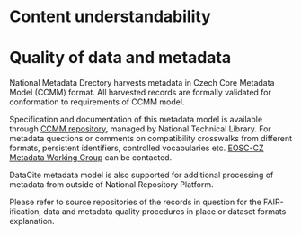 
# Content understandability

# Quality of data and metadata

National Metadata Drectory harvests metadata in Czech Core Metadata Model (CCMM) format. All harvested records are formally validated for conformation to requirements of CCMM model.

Specification and documentation of this metadata model is available through [CCMM repository](https://github.com/techlib/CCMM), managed by National Technical Library. For metadata quections or comments on compatibility crosswalks from different formats, persistent identifiers, controlled vocabularies etc. [EOSC-CZ Metadata Working Group](https://www.eosc.cz/en/working-groups/metadata) can be contacted.

DataCite metadata model is also supported for additional processing of metadata from outside of National Repository Platform.

Please refer to source repositories of the records in question for the FAIR-ification, data and metadata quality procedures in place or dataset formats explanation.



